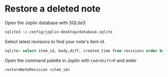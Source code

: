 
# Restore a deleted note

Open the Joplin database with SQLite3

```sh
sqlite3 ~/.config/joplin-desktop/database.sqlite
```

Select latest revisions to find your note's item id.

```sql
sqlite> select item_id, body_diff, created_time from revisions order by created_time;
```

Open the command palette in Joplin with `Cmd+Shift+P` and enter

```joplin
restoreNoteRevision <item_id>
```
